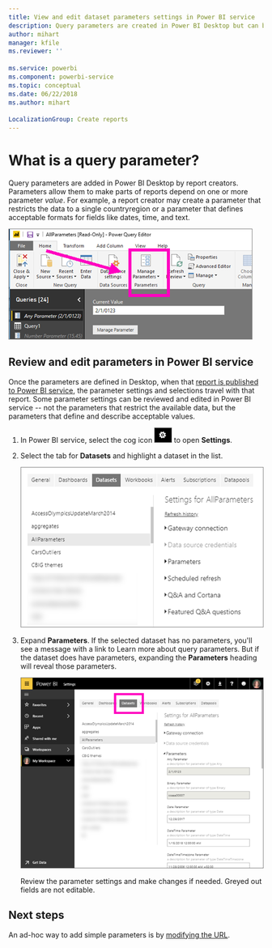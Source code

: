```yaml
---
title: View and edit dataset parameters settings in Power BI service
description: Query parameters are created in Power BI Desktop but can be reviewed and updated in Power BI service
author: mihart
manager: kfile
ms.reviewer: ''

ms.service: powerbi
ms.component: powerbi-service
ms.topic: conceptual
ms.date: 06/22/2018
ms.author: mihart

LocalizationGroup: Create reports
---
```

# What is a query parameter?
Query parameters are added in Power BI Desktop by report creators. Parameters allow them to make parts of reports depend on one or more parameter *value*. For example, a report creator may create a parameter that restricts the data to a single countryregion or a parameter that defines acceptable formats for fields like dates, time, and text.

![Home tab showing Manage Parameters option in Desktop](media/service-parameters/power-bi-manage-parameters.png)


## Review and edit parameters in Power BI service

Once the parameters are defined in Desktop, when that [report is published to Power BI service](desktop-upload-desktop-files.md), the parameter settings and selections travel with that report. Some parameter settings can be reviewed and edited in Power BI service -- not the parameters that restrict the available data, but the parameters that define and describe acceptable values.

1. In Power BI service, select the cog icon ![cog icon](media/service-parameters/power-bi-cog.png) to open **Settings**.

2. Select the tab for **Datasets** and highlight a dataset in the list. 
    
    ![Settings window with Datasets tab selected](media/service-parameters/power-bi-select-dataset2.png)

3. Expand **Parameters**.  If the selected dataset has no parameters, you'll see a message with a link to Learn more about query parameters. But if the dataset does have parameters, expanding the **Parameters** heading will reveal those parameters. 

    ![Settings window with Parameters expanded](media/service-parameters/power-bi-settings.png)

    Review the parameter settings and make changes if needed. Greyed out fields are not editable. 


## Next steps
An ad-hoc way to add simple parameters is by [modifying the URL](service-url-filters).